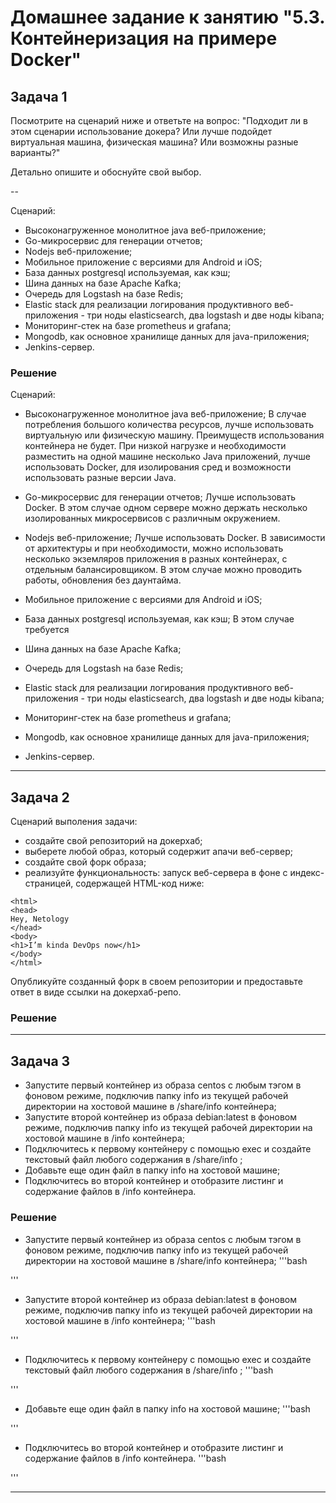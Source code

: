 # Домашнее задание к занятию "5.3. Контейнеризация на примере Docker"

## Задача 1 

Посмотрите на сценарий ниже и ответьте на вопрос:
"Подходит ли в этом сценарии использование докера? Или лучше подойдет виртуальная машина, физическая машина? Или возможны разные варианты?"

Детально опишите и обоснуйте свой выбор.

--

Сценарий:

- Высоконагруженное монолитное java веб-приложение; 
- Go-микросервис для генерации отчетов;
- Nodejs веб-приложение;
- Мобильное приложение c версиями для Android и iOS;
- База данных postgresql используемая, как кэш;
- Шина данных на базе Apache Kafka;
- Очередь для Logstash на базе Redis;
- Elastic stack для реализации логирования продуктивного веб-приложения - три ноды elasticsearch, два logstash и две ноды kibana;
- Мониторинг-стек на базе prometheus и grafana;
- Mongodb, как основное хранилище данных для java-приложения;
- Jenkins-сервер.

### Решение
Сценарий:

- Высоконагруженное монолитное java веб-приложение;
В случае потребления большого количества ресурсов, лучше использовать виртуальную или физическую машину. Преимуществ использования контейнера не будет.
При низкой нагрузке и необходимости разместить на одной машине несколько Java приложений, лучше использовать Docker, для изолирования сред и возможности использовать разные версии Java.

- Go-микросервис для генерации отчетов;
Лучше использовать Docker. В этом случае одном сервере можно держать несколько изолированных микросервисов с различным окружением.

- Nodejs веб-приложение;
Лучше использовать Docker. В зависимости от архитектуры и при необходимости, можно использовать несколько экземляров приложения в разных контейнерах, с отдельным балансировщиком. В этом случае можно проводить работы, обновления без даунтайма.

- Мобильное приложение c версиями для Android и iOS;

- База данных postgresql используемая, как кэш;
В этом случае требуется 

- Шина данных на базе Apache Kafka;

- Очередь для Logstash на базе Redis;

- Elastic stack для реализации логирования продуктивного веб-приложения - три ноды elasticsearch, два logstash и две ноды kibana;

- Мониторинг-стек на базе prometheus и grafana;

- Mongodb, как основное хранилище данных для java-приложения;

- Jenkins-сервер.

---

## Задача 2 

Сценарий выполения задачи:

- создайте свой репозиторий на докерхаб; 
- выберете любой образ, который содержит апачи веб-сервер;
- создайте свой форк образа;
- реализуйте функциональность: 
запуск веб-сервера в фоне с индекс-страницей, содержащей HTML-код ниже: 
```
<html>
<head>
Hey, Netology
</head>
<body>
<h1>I’m kinda DevOps now</h1>
</body>
</html>
```
Опубликуйте созданный форк в своем репозитории и предоставьте ответ в виде ссылки на докерхаб-репо.

### Решение


---

## Задача 3 

- Запустите первый контейнер из образа centos c любым тэгом в фоновом режиме, подключив папку info из текущей рабочей директории на хостовой машине в /share/info контейнера;
- Запустите второй контейнер из образа debian:latest в фоновом режиме, подключив папку info из текущей рабочей директории на хостовой машине в /info контейнера;
- Подключитесь к первому контейнеру с помощью exec и создайте текстовый файл любого содержания в /share/info ;
- Добавьте еще один файл в папку info на хостовой машине;
- Подключитесь во второй контейнер и отобразите листинг и содержание файлов в /info контейнера.

### Решение

- Запустите первый контейнер из образа centos c любым тэгом в фоновом режиме, подключив папку info из текущей рабочей директории на хостовой машине в /share/info контейнера;
'''bash

'''

- Запустите второй контейнер из образа debian:latest в фоновом режиме, подключив папку info из текущей рабочей директории на хостовой машине в /info контейнера;
'''bash

'''

- Подключитесь к первому контейнеру с помощью exec и создайте текстовый файл любого содержания в /share/info ;
'''bash

'''

- Добавьте еще один файл в папку info на хостовой машине;
'''bash

'''

- Подключитесь во второй контейнер и отобразите листинг и содержание файлов в /info контейнера.
'''bash

'''


---